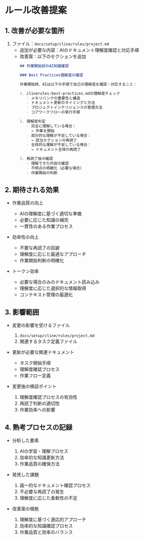 # ルール改善提案

## 1. 改善が必要な箇所

1. ファイル：`docs/setup/cline/rules/project.md`
   - 追加が必要な内容：AIのドキュメント理解度確認と対応手順
   - 改善案：以下のセクションを追加
     ```markdown
     ## 作業開始前のAI知識確認

     ### Best Practices理解度の確認
     
     作業開始時、AIは以下の手順で自己の理解度を確認・対応すること：

     1. clinerules-best-practices.mdの理解度チェック
        - メモリバンクの重要性と構造
        - ドキュメント更新のタイミングと方法
        - プロジェクトインテリジェンスの管理方法
        - コアワークフローの実行手順

     2. 理解度判定
        - 完全に理解している場合：
          → 作業を開始
        - 部分的な理解が不足している場合：
          → 該当セクションの再読了
        - 全体的な理解が不足している場合：
          → ドキュメント全体の再読了

     3. 再読了後の確認
        - 理解できた内容の確認
        - 不明点の明確化（必要な場合）
        - 作業開始の判断
     ```

## 2. 期待される効果

- 作業品質の向上
  - AIの理解度に基づく適切な準備
  - 必要に応じた知識の補完
  - 一貫性のある作業プロセス

- 効率性の向上
  - 不要な再読了の回避
  - 理解度に応じた最適なアプローチ
  - 作業開始判断の明確化

- トークン効率
  - 必要な場合のみのドキュメント読み込み
  - 理解度に応じた選択的な情報取得
  - コンテキスト管理の最適化

## 3. 影響範囲

- 変更の影響を受けるファイル
  1. `docs/setup/cline/rules/project.md`
  2. 関連するタスク定義ファイル

- 更新が必要な関連ドキュメント
  - タスク開始手順
  - 理解度確認プロセス
  - 作業フロー定義

- 変更後の検証ポイント
  1. 理解度確認プロセスの有効性
  2. 再読了判断の適切性
  3. 作業効率への影響

## 4. 熟考プロセスの記録

- 分析した要素
  1. AIの学習・理解プロセス
  2. 効率的な知識更新方法
  3. 作業品質の確保方法

- 発見した課題
  1. 画一的なドキュメント確認プロセス
  2. 不必要な再読了の発生
  3. 理解度に応じた柔軟性の不足

- 改善案の根拠
  1. 理解度に基づく適応的アプローチ
  2. 効率的な知識確認プロセス
  3. 作業品質と効率のバランス